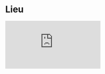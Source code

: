 # Lieu

<iframe class="responsiveMap" frameborder="0" scrolling="no" marginheight="0" marginwidth="0" src="https://www.google.ch/maps?q=Rue+de+Pfastatt+13,+M%C3%BClhausen,+Frankreich&amp;hl=de&amp;ie=UTF8&amp;ll=47.749582,7.320349&amp;spn=0.004191,0.010568&amp;sll=46.813187,8.22421&amp;sspn=2.184232,5.410767&amp;hnear=13+Rue+de+Pfastatt,+68200+Mulhouse,+Haut-Rhin,+Alsace,+Frankreich&amp;t=m&amp;z=17&amp;iwloc=A&amp;output=embed"></iframe>

